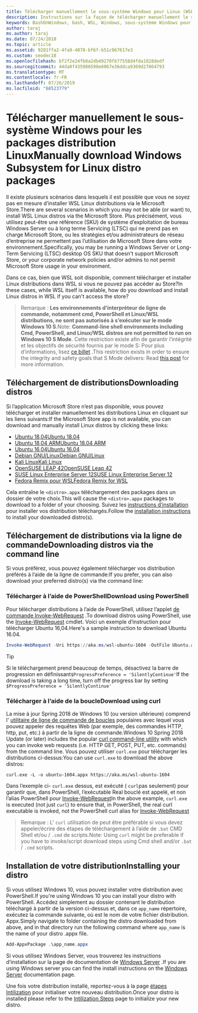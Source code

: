 ```yaml
---
title: Télécharger manuellement le sous-système Windows pour Linux (WSL) distributions
description: Instructions sur la façon de télécharger manuellement le sous-système Windows pour les distributions Linux.
keywords: BashOnWindows, bash, WSL, Windows, sous-système Windows pour Linux, WSL, sous-système Windows, distribution, Ubuntu, openSUSE, SLES, Debian, Kali
author: taraj
ms.author: taraj
ms.date: 07/24/2018
ms.topic: article
ms.assetid: 9281ffa2-4fa9-4078-bf6f-b51c967617e3
ms.custom: seodec18
ms.openlocfilehash: bf2f2e24fb8a2db49270fb77558d4fda1828dedf
ms.sourcegitcommit: 44da0f435986598e6067e36ddca9369d27064793
ms.translationtype: MT
ms.contentlocale: fr-FR
ms.lasthandoff: 07/26/2019
ms.locfileid: "68523779"
---
```

# <a name="manually-download-windows-subsystem-for-linux-distro-packages"></a><span data-ttu-id="9ce78-104">Télécharger manuellement le sous-système Windows pour les packages distribution Linux</span><span class="sxs-lookup"><span data-stu-id="9ce78-104">Manually download Windows Subsystem for Linux distro packages</span></span>

<span data-ttu-id="9ce78-105">Il existe plusieurs scénarios dans lesquels il est possible que vous ne soyez pas en mesure d’installer WSL Linux distributions via le Microsoft Store.</span><span class="sxs-lookup"><span data-stu-id="9ce78-105">There are several scenarios in which you may not be able (or want) to, install WSL Linux distros via the Microsoft Store.</span></span> <span data-ttu-id="9ce78-106">Plus précisément, vous utilisez peut-être une référence (SKU) de système d’exploitation de bureau Windows Server ou à long terme Servicing (LTSC) qui ne prend pas en charge Microsoft Store, ou les stratégies et/ou administrateurs de réseau d’entreprise ne permettent pas l’utilisation de Microsoft Store dans votre environnement.</span><span class="sxs-lookup"><span data-stu-id="9ce78-106">Specifically, you may be running a Windows Server or Long-Term Servicing (LTSC) desktop OS SKU that doesn't support Microsoft Store, or your corporate network policies and/or admins to not permit Microsoft Store usage in your environment.</span></span>

<span data-ttu-id="9ce78-107">Dans ce cas, bien que WSL soit disponible, comment télécharger et installer Linux distributions dans WSL si vous ne pouvez pas accéder au Store?</span><span class="sxs-lookup"><span data-stu-id="9ce78-107">In these cases, while WSL itself is available, how do you download and install Linux distros in WSL if you can't access the store?</span></span>

> <span data-ttu-id="9ce78-108">Remarque : **Les environnements d’interpréteur de ligne de commande, notamment cmd, PowerShell et Linux/WSL distributions, ne sont pas autorisés à s’exécuter sur le mode Windows 10 S**.</span><span class="sxs-lookup"><span data-stu-id="9ce78-108">Note: **Command-line shell environments including Cmd, PowerShell, and Linux/WSL distros are not permitted to run on Windows 10 S Mode**.</span></span> <span data-ttu-id="9ce78-109">Cette restriction existe afin de garantir l’intégrité et les objectifs de sécurité fournis par le mode S: Pour plus d’informations, lisez [ce billet](https://blogs.msdn.microsoft.com/commandline/2017/05/18/will-linux-distros-run-on-windows-10-s/) .</span><span class="sxs-lookup"><span data-stu-id="9ce78-109">This restriction exists in order to ensure the integrity and safety goals that S Mode delivers: Read [this post](https://blogs.msdn.microsoft.com/commandline/2017/05/18/will-linux-distros-run-on-windows-10-s/) for more information.</span></span>

## <a name="downloading-distros"></a><span data-ttu-id="9ce78-110">Téléchargement de distributions</span><span class="sxs-lookup"><span data-stu-id="9ce78-110">Downloading distros</span></span>

<span data-ttu-id="9ce78-111">Si l’application Microsoft Store n’est pas disponible, vous pouvez télécharger et installer manuellement les distributions Linux en cliquant sur les liens suivants:</span><span class="sxs-lookup"><span data-stu-id="9ce78-111">If the Microsoft Store app is not available, you can download and manually install Linux distros by clicking these links:</span></span>
* [<span data-ttu-id="9ce78-112">Ubuntu 18,04</span><span class="sxs-lookup"><span data-stu-id="9ce78-112">Ubuntu 18.04</span></span>](https://aka.ms/wsl-ubuntu-1804)
* [<span data-ttu-id="9ce78-113">Ubuntu 18,04 ARM</span><span class="sxs-lookup"><span data-stu-id="9ce78-113">Ubuntu 18.04 ARM</span></span>](https://aka.ms/wsl-ubuntu-1804-arm)
* [<span data-ttu-id="9ce78-114">Ubuntu 16,04</span><span class="sxs-lookup"><span data-stu-id="9ce78-114">Ubuntu 16.04</span></span>](https://aka.ms/wsl-ubuntu-1604)
* [<span data-ttu-id="9ce78-115">Debian GNU/Linux</span><span class="sxs-lookup"><span data-stu-id="9ce78-115">Debian GNU/Linux</span></span>](https://aka.ms/wsl-debian-gnulinux)
* [<span data-ttu-id="9ce78-116">Kali Linux</span><span class="sxs-lookup"><span data-stu-id="9ce78-116">Kali Linux</span></span>](https://aka.ms/wsl-kali-linux)
* [<span data-ttu-id="9ce78-117">OpenSUSE LEAP 42</span><span class="sxs-lookup"><span data-stu-id="9ce78-117">OpenSUSE Leap 42</span></span>](https://aka.ms/wsl-opensuse-42)
* [<span data-ttu-id="9ce78-118">SUSE Linux Enterprise Server 12</span><span class="sxs-lookup"><span data-stu-id="9ce78-118">SUSE Linux Enterprise Server 12</span></span>](https://aka.ms/wsl-sles-12)
* [<span data-ttu-id="9ce78-119">Fedora Remix pour WSL</span><span class="sxs-lookup"><span data-stu-id="9ce78-119">Fedora Remix for WSL</span></span>](https://github.com/WhitewaterFoundry/WSLFedoraRemix/releases/)

<span data-ttu-id="9ce78-120">Cela entraîne le `<distro>.appx` téléchargement des packages dans un dossier de votre choix.</span><span class="sxs-lookup"><span data-stu-id="9ce78-120">This will cause the `<distro>.appx` packages to download to a folder of your choosing.</span></span> <span data-ttu-id="9ce78-121">Suivez les [instructions d’installation](#Installing-your-distro) pour installer vos distribution téléchargés.</span><span class="sxs-lookup"><span data-stu-id="9ce78-121">Follow the [installation instructions](#Installing-your-distro) to install your downloaded distro(s).</span></span>

## <a name="downloading-distros-via-the-command-line"></a><span data-ttu-id="9ce78-122">Téléchargement de distributions via la ligne de commande</span><span class="sxs-lookup"><span data-stu-id="9ce78-122">Downloading distros via the command line</span></span>
<span data-ttu-id="9ce78-123">Si vous préférez, vous pouvez également télécharger vos distribution préférés à l’aide de la ligne de commande:</span><span class="sxs-lookup"><span data-stu-id="9ce78-123">If you prefer, you can also download your preferred distro(s) via the command line:</span></span>

 ### <a name="download-using-powershell"></a><span data-ttu-id="9ce78-124">Télécharger à l’aide de PowerShell</span><span class="sxs-lookup"><span data-stu-id="9ce78-124">Download using PowerShell</span></span>
 <span data-ttu-id="9ce78-125">Pour télécharger distributions à l’aide de PowerShell, utilisez l’applet [de commande Invoke-WebRequest](https://msdn.microsoft.com/powershell/reference/5.1/microsoft.powershell.utility/invoke-webrequest) .</span><span class="sxs-lookup"><span data-stu-id="9ce78-125">To download distros using PowerShell, use the [Invoke-WebRequest](https://msdn.microsoft.com/powershell/reference/5.1/microsoft.powershell.utility/invoke-webrequest) cmdlet.</span></span> <span data-ttu-id="9ce78-126">Voici un exemple d’instruction pour télécharger Ubuntu 16,04.</span><span class="sxs-lookup"><span data-stu-id="9ce78-126">Here's a sample instruction to download Ubuntu 16.04.</span></span>

```powershell
Invoke-WebRequest -Uri https://aka.ms/wsl-ubuntu-1604 -OutFile Ubuntu.appx -UseBasicParsing
```

> [!TIP]
> <span data-ttu-id="9ce78-127">Si le téléchargement prend beaucoup de temps, désactivez la barre de progression en définissant`$ProgressPreference = 'SilentlyContinue'`</span><span class="sxs-lookup"><span data-stu-id="9ce78-127">If the download is taking a long time, turn off the progress bar by setting `$ProgressPreference = 'SilentlyContinue'`</span></span>

### <a name="download-using-curl"></a><span data-ttu-id="9ce78-128">Télécharger à l’aide de la boucle</span><span class="sxs-lookup"><span data-stu-id="9ce78-128">Download using curl</span></span>
<span data-ttu-id="9ce78-129">La mise à jour Spring 2018 de Windows 10 (ou version ultérieure) comprend l' [utilitaire de ligne de commande de boucles](https://curl.haxx.se/) populaires avec lequel vous pouvez appeler des requêtes Web (par exemple, des commandes HTTP, http, put, etc.) à partir de la ligne de commande.</span><span class="sxs-lookup"><span data-stu-id="9ce78-129">Windows 10 Spring 2018 Update (or later) includes the popular [curl command-line utility](https://curl.haxx.se/) with which you can invoke web requests (i.e. HTTP GET, POST, PUT, etc. commands) from the command line.</span></span> <span data-ttu-id="9ce78-130">Vous pouvez utiliser `curl.exe` pour télécharger les distributions ci-dessus:</span><span class="sxs-lookup"><span data-stu-id="9ce78-130">You can use `curl.exe` to download the above distros:</span></span>

```console
curl.exe -L -o ubuntu-1604.appx https://aka.ms/wsl-ubuntu-1604
```

<span data-ttu-id="9ce78-131">Dans l’exemple ci- `curl.exe` dessus, est exécuté ( `curl`pas seulement) pour garantir que, dans PowerShell, l’exécutable Real bouclé est appelé, et non l’alias PowerShell pour [Invoke-WebRequest](https://docs.microsoft.com/en-us/powershell/module/microsoft.powershell.utility/invoke-webrequest?view=powershell-6)</span><span class="sxs-lookup"><span data-stu-id="9ce78-131">In the above example, `curl.exe` is executed (not just `curl`) to ensure that, in PowerShell, the real curl executable is invoked, not the PowerShell curl alias for [Invoke-WebRequest](https://docs.microsoft.com/en-us/powershell/module/microsoft.powershell.utility/invoke-webrequest?view=powershell-6)</span></span>

> <span data-ttu-id="9ce78-132">Remarque : L' `curl` utilisation de peut être préférable si vous devez appeler/écrire des étapes de téléchargement à l’aide de `.bat` CMD Shell et/ou  /  `.cmd` de scripts.</span><span class="sxs-lookup"><span data-stu-id="9ce78-132">Note: Using `curl` might be preferable if you have to invoke/script download steps using Cmd shell and/or `.bat` / `.cmd` scripts.</span></span>

## <a name="installing-your-distro"></a><span data-ttu-id="9ce78-133">Installation de votre distribution</span><span class="sxs-lookup"><span data-stu-id="9ce78-133">Installing your distro</span></span>
<span data-ttu-id="9ce78-134">Si vous utilisez Windows 10, vous pouvez installer votre distribution avec PowerShell.</span><span class="sxs-lookup"><span data-stu-id="9ce78-134">If you're using Windows 10 you can install your distro with PowerShell.</span></span> <span data-ttu-id="9ce78-135">Accédez simplement au dossier contenant le distribution téléchargé à partir de la version ci-dessus et, dans ce `app_name` répertoire, exécutez la commande suivante, où est le nom de votre fichier distribution. Appx.</span><span class="sxs-lookup"><span data-stu-id="9ce78-135">Simply navigate to folder containing the distro downloaded from above, and in that directory run the following command where `app_name` is the name of your distro .appx file.</span></span>  
```Powershell
Add-AppxPackage .\app_name.appx
```

<span data-ttu-id="9ce78-136">Si vous utilisez Windows Server, vous trouverez les instructions d’installation sur la page de documentation de [Windows Server](install-on-server.md) .</span><span class="sxs-lookup"><span data-stu-id="9ce78-136">If you are using Windows server you can find the install instructions on the [Windows Server](install-on-server.md) documentation page.</span></span>

<span data-ttu-id="9ce78-137">Une fois votre distribution installé, reportez-vous à la page [étapes Intilization](initialize-distro.md) pour initialiser votre nouveau distribution.</span><span class="sxs-lookup"><span data-stu-id="9ce78-137">Once your distro is installed please refer to the [Intilization Steps](initialize-distro.md) page to initialize your new distro.</span></span>
